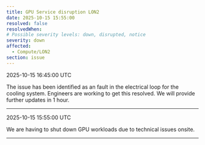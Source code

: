 ```yaml
---
title: GPU Service disruption LON2
date: 2025-10-15 15:55:00
resolved: false
resolvedWhen: 
# Possible severity levels: down, disrupted, notice
severity: down
affected:
  - Compute/LON2
section: issue
---
```


2025-10-15 16:45:00 UTC

The issue has been identified as an fault in the electrical loop for the cooling system. 
Engineers are working to get this resolved. We will provide further updates in 1 hour.

---

2025-10-15 15:55:00 UTC

We are having to shut down GPU workloads due to technical issues onsite.

---
